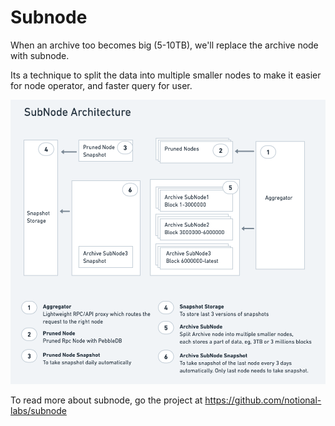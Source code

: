 # Subnode

When an archive too becomes big (5-10TB), we'll replace the archive node with subnode.

Its a technique to split the data into multiple smaller nodes to make it easier for node operator, and faster query for user.


![Subnode Architecture](https://raw.githubusercontent.com/notional-labs/subnode/main/doc/architecture.png)


To read more about subnode, go the project at https://github.com/notional-labs/subnode

